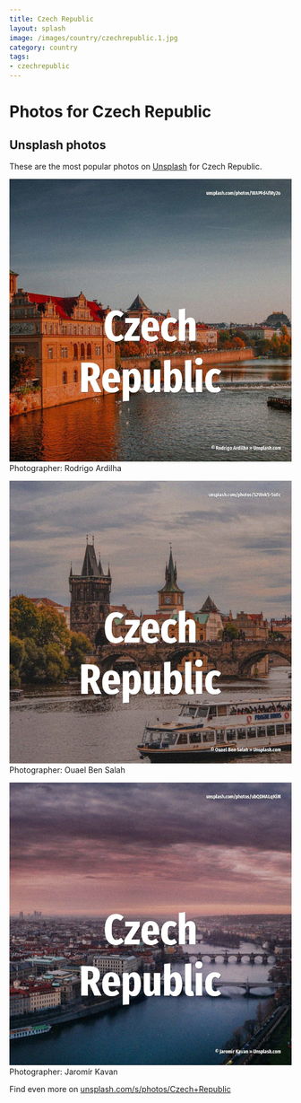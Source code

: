 ```yaml
---
title: Czech Republic
layout: splash
image: /images/country/czechrepublic.1.jpg
category: country
tags:
- czechrepublic
---
```

# Photos for Czech Republic
 
## Unsplash photos
These are the most popular photos on [Unsplash](https://unsplash.com) for Czech Republic.
 
![Czech Republic](/images/country/czechrepublic.1.jpg)
Photographer:  Rodrigo Ardilha
 
![Czech Republic](/images/country/czechrepublic.2.jpg)
Photographer:  Ouael Ben Salah
 
![Czech Republic](/images/country/czechrepublic.3.jpg)
Photographer:  Jaromír Kavan
 
Find even more on [unsplash.com/s/photos/Czech+Republic](https://unsplash.com/s/photos/Czech+Republic)
 
